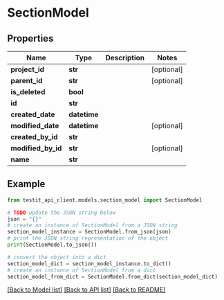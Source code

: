 # SectionModel


## Properties

Name | Type | Description | Notes
------------ | ------------- | ------------- | -------------
**project_id** | **str** |  | [optional] 
**parent_id** | **str** |  | [optional] 
**is_deleted** | **bool** |  | 
**id** | **str** |  | 
**created_date** | **datetime** |  | 
**modified_date** | **datetime** |  | [optional] 
**created_by_id** | **str** |  | 
**modified_by_id** | **str** |  | [optional] 
**name** | **str** |  | 

## Example

```python
from testit_api_client.models.section_model import SectionModel

# TODO update the JSON string below
json = "{}"
# create an instance of SectionModel from a JSON string
section_model_instance = SectionModel.from_json(json)
# print the JSON string representation of the object
print(SectionModel.to_json())

# convert the object into a dict
section_model_dict = section_model_instance.to_dict()
# create an instance of SectionModel from a dict
section_model_from_dict = SectionModel.from_dict(section_model_dict)
```
[[Back to Model list]](../README.md#documentation-for-models) [[Back to API list]](../README.md#documentation-for-api-endpoints) [[Back to README]](../README.md)



